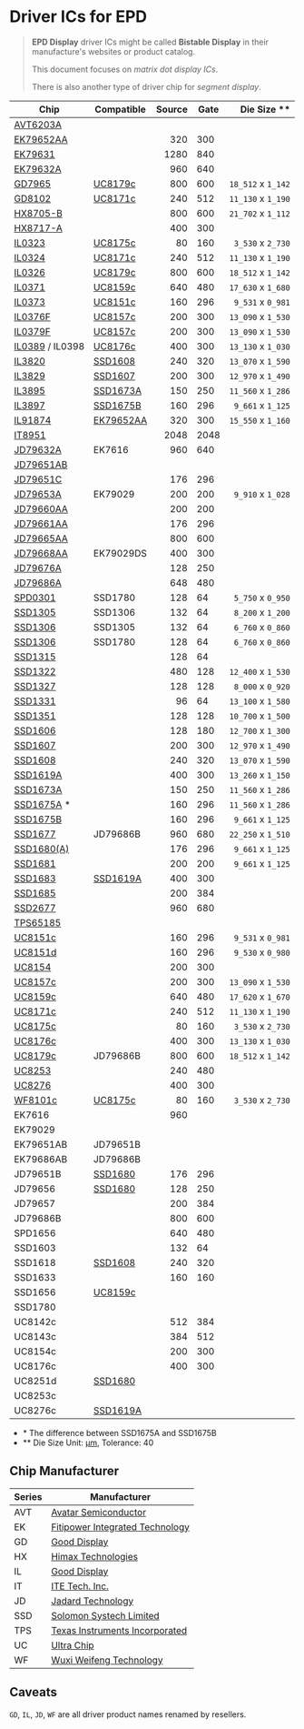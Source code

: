 # Driver ICs for EPD

> **EPD Display** driver ICs might be called **Bistable Display** in their manufacture's websites or product catalog.
>
> This document focuses on _matrix dot display ICs_.
>
> There is also another type of driver chip for _segment display_.

| Chip                          | Compatible                 | Source | Gate |      Die Size \*\* |
| ----------------------------- | -------------------------- | -----: | ---- | -----------------: |
| [AVT6203A](AVT6203A.pdf)      |                            |        |      |                    |
| [EK79652AA](EK79652AA.pdf)    |                            |    320 | 300  |                    |
| [EK79631](EK79631_rev_1.0.pdf) |                           |   1280 | 840  |                    |
| [EK79632A](EK79632A_rev_1.0.pdf) |                         |    960 | 640  |                    |
| [GD7965](GD7965.pdf)          | [UC8179c](UC8179c.pdf)     |    800 | 600  | `18_512` x `1_142` |
| [GD8102](GD8102.pdf)          | [UC8171c](UC8171c.pdf)     |    240 | 512  | `11_130` x `1_190` |
| [HX8705-B](HX8705-B.pdf)      |                            |    800 | 600  | `21_702` x `1_112` |
| [HX8717-A](HX8717-A_DS_preliminary_v01_230417.pdf) |       |    400 | 300  |                    |
| [IL0323](IL0323.pdf)          | [UC8175c](UC8175c.pdf)     |     80 | 160  |  `3_530` x `2_730` |
| [IL0324](IL0324.pdf)          | [UC8171c](UC8171c.pdf)     |    240 | 512  | `11_130` x `1_190` |
| [IL0326](IL0326.pdf)          | [UC8179c](UC8179c.pdf)     |    800 | 600  | `18_512` x `1_142` |
| [IL0371](IL0371.pdf)          | [UC8159c](UC8159c.pdf)     |    640 | 480  | `17_630` x `1_680` |
| [IL0373](IL0373.pdf)          | [UC8151c](UC8151c.pdf)     |    160 | 296  |  `9_531` x `0_981` |
| [IL0376F](IL0376F.pdf)        | [UC8157c](UC8157c.pdf)     |    200 | 300  | `13_090` x `1_530` |
| [IL0379F](IL0379F.pdf)        | [UC8157c](UC8157c.pdf)     |    200 | 300  | `13_090` x `1_530` |
| [IL0389](IL0389.pdf) / IL0398 | [UC8176c](UC8176c.pdf)     |    400 | 300  | `13_130` x `1_030` |
| [IL3820](IL3820.pdf)          | [SSD1608](SSD1608.pdf)     |    240 | 320  | `13_070` x `1_590` |
| [IL3829](IL3829.pdf)          | [SSD1607](SSD1607.pdf)     |    200 | 300  | `12_970` x `1_490` |
| [IL3895](IL3895.pdf)          | [SSD1673A](SSD1673A.pdf)   |    150 | 250  | `11_560` x `1_286` |
| [IL3897](IL3897.pdf)          | [SSD1675B](SSD1675B.pdf)   |    160 | 296  |  `9_661` x `1_125` |
| [IL91874](IL91874.pdf)        | [EK79652AA](EK79652AA.pdf) |    320 | 300  | `15_550` x `1_160` |
| [IT8951](IT8951_D_V0.2.4.3_20170728.pdf) |                 |   2048 | 2048 |                    |
| [JD79632A](JD79632A.pdf)      | EK7616                     |    960 | 640  |                    |
| [JD79651AB](JD79651.pdf)      |                            |        |      |                    |
| [JD79651C](JD79651CA_DS_V1.0.1_20210409.pdf) |             |    176 | 296  |                    |
| [JD79653A](JD79653A.pdf)      | EK79029                    |    200 | 200  |  `9_910` x `1_028` |
| [JD79660AA](JD79660AA_datasheet_v1.0.4_20230620.pdf) |     |    200 | 200  |                    |
| [JD79661AA](JD79661AA_V1.0.4_20230720_spec.pdf) |          |    176 | 296  |                    |
| [JD79665AA](JD79665AA_datasheet_v1.0.0_20230825.pdf) |     |    800 | 600  |                    |
| [JD79668AA](JD79668AA_datasheet_v1.0.4_20230620.pdf) | EK79029DS | 400 | 300 |                  |
| [JD79676A](JD79676A.pdf)      |                            |    128 | 250  |                    |
| [JD79686A](JD79686AB_User_Guide_V1.2_20201111.pdf) |       |    648 | 480  |                    |
| [SPD0301](SPD0301.pdf)        | SSD1780                    |    128 | 64   |  `5_750` x `0_950` |
| [SSD1305](SSD1305.pdf)        | SSD1306                    |    132 | 64   |  `8_200` x `1_200` |
| [SSD1306](SSD1306.pdf)        | SSD1305                    |    132 | 64   |  `6_760` x `0_860` |
| [SSD1306](SSD1306.pdf)        | SSD1780                    |    128 | 64   |  `6_760` x `0_860` |
| [SSD1315](SSD1315.pdf)        |                            |    128 | 64   |                    |
| [SSD1322](SSD1322.pdf)        |                            |    480 | 128  | `12_400` x `1_530` |
| [SSD1327](SSD1327.pdf)        |                            |    128 | 128  |  `8_000` x `0_920` |
| [SSD1331](SSD1331.pdf)        |                            |     96 | 64   | `13_100` x `1_580` |
| [SSD1351](SSD1351.pdf)        |                            |    128 | 128  | `10_700` x `1_500` |
| [SSD1606](SSD1606.pdf)        |                            |    128 | 180  | `12_700` x `1_300` |
| [SSD1607](SSD1607.pdf)        |                            |    200 | 300  | `12_970` x `1_490` |
| [SSD1608](SSD1608.pdf)        |                            |    240 | 320  | `13_070` x `1_590` |
| [SSD1619A](SSD1619A.pdf)      |                            |    400 | 300  | `13_260` x `1_150` |
| [SSD1673A](SSD1673A.pdf)      |                            |    150 | 250  | `11_560` x `1_286` |
| [SSD1675A](SSD1675A.pdf) \*   |                            |    160 | 296  | `11_560` x `1_286` |
| [SSD1675B](SSD1675B.pdf)      |                            |    160 | 296  |  `9_661` x `1_125` |
| [SSD1677](SSD1677.pdf)        | JD79686B                   |    960 | 680  | `22_250` x `1_510` |
| [SSD1680(A)](SSD1680.pdf)     |                            |    176 | 296  |  `9_661` x `1_125` |
| [SSD1681](SSD1681.pdf)        |                            |    200 | 200  |  `9_661` x `1_125` |
| [SSD1683](SSD1683.pdf)        | [SSD1619A](SSD1619A.pdf)   |    400 | 300  |                    |
| [SSD1685](SSD1685.pdf)        |                            |    200 | 384  |                    |
| [SSD2677](SSD2677_Rev1.1_N.pdf) |                          |    960 | 680  |                    |
| [TPS65185](TPS65185.pdf)      |                            |        |      |                    |
| [UC8151c](UC8151c.pdf)        |                            |    160 | 296  |  `9_531` x `0_981` |
| [UC8151d](UC8151d.pdf)        |                            |    160 | 296  |  `9_530` x `0_980` |
| [UC8154](UC8154.pdf)          |                            |    200 | 300  |                    |
| [UC8157c](UC8157c.pdf)        |                            |    200 | 300  | `13_090` x `1_530` |
| [UC8159c](UC8159c.pdf)        |                            |    640 | 480  | `17_620` x `1_670` |
| [UC8171c](UC8171c.pdf)        |                            |    240 | 512  | `11_130` x `1_190` |
| [UC8175c](UC8175c.pdf)        |                            |     80 | 160  |  `3_530` x `2_730` |
| [UC8176c](UC8176c.pdf)        |                            |    400 | 300  | `13_130` x `1_030` |
| [UC8179c](UC8179c.pdf)        | JD79686B                   |    800 | 600  | `18_512` x `1_142` |
| [UC8253](UC8253.pdf)          |                            |    240 | 480  |                    |
| [UC8276](UC8276.pdf)          |                            |    400 | 300  |                    |
| [WF8101c](WF8101c.pdf)        | [UC8175c](UC8175c.pdf)     |     80 | 160  |  `3_530` x `2_730` |
| EK7616                        |                            |    960 |      |                    |
| EK79029                       |                            |        |      |                    |
| EK79651AB                     | JD79651B                   |        |      |                    |
| EK79686AB                     | JD79686B                   |        |      |                    |
| JD79651B                      | [SSD1680](SSD1680.pdf)     |    176 | 296  |                    |
| JD79656                       | [SSD1680](SSD1680.pdf)     |    128 | 250  |                    |
| JD79657                       |                            |    200 | 384  |                    |
| JD79686B                      |                            |    800 | 600  |                    |
| SPD1656                       |                            |    640 | 480  |                    |
| SSD1603                       |                            |    132 | 64   |                    |
| SSD1618                       | [SSD1608](SSD1608.pdf)     |    240 | 320  |                    |
| SSD1633                       |                            |    160 | 160  |                    |
| SSD1656                       | [UC8159c](UC8159c.pdf)     |        |      |                    |
| SSD1780                       |                            |        |      |                    |
| UC8142c                       |                            |    512 | 384  |                    |
| UC8143c                       |                            |    384 | 512  |                    |
| UC8154c                       |                            |    200 | 300  |                    |
| UC8176c                       |                            |    400 | 300  |                    |
| UC8251d                       | [SSD1680](SSD1680.pdf)     |        |      |                    |
| UC8253c                       |                            |        |      |                    |
| UC8276c                       | [SSD1619A](SSD1619A.pdf)   |        |      |                    |

- \* The difference between SSD1675A and SSD1675B
- \*\* Die Size Unit: [µm], Tolerance: 40

[µm]: https://en.wikipedia.org/wiki/Micrometre

## Chip Manufacturer

| Series | Manufacturer                                                                  |
| ------ | ----------------------------------------------------------------------------- |
| AVT    | [Avatar Semiconductor](https://www.linkedin.com/company/avatar-semiconductor) |
| EK     | [Fitipower Integrated Technology](https://www.fitipower.com)                  |
| GD     | [Good Display](https://www.good-display.com)                                  |
| HX     | [Himax Technologies](https://www.himax.com.tw)                                |
| IL     | [Good Display](https://www.good-display.com)                                  |
| IT     | [ITE Tech. Inc.](https://www.ite.com.tw/en/product/cate5)                     |
| JD     | [Jadard Technology](http://tdytech.com)                                       |
| SSD    | [Solomon Systech Limited](https://www.solomon-systech.com)                    |
| TPS    | [Texas Instruments Incorporated](https://www.ti.com)                          |
| UC     | [Ultra Chip](http://www.ultrachip.com)                                        |
| WF     | [Wuxi Weifeng Technology](http://www.wf-tech.com)                             |

## Caveats

`GD`, `IL`, `JD`, `WF` are all driver product names renamed by resellers.
